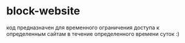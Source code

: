 # block-website
код предназначен для временного ограничения доступа к определенным сайтам в течение определенного времени суток :)
